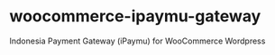 woocommerce-ipaymu-gateway
==========================

Indonesia Payment Gateway (iPaymu) for WooCommerce Wordpress